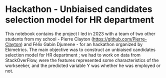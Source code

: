 # Hackathon - Unbiaised candidates selection model for HR department

This notebook contains the project I led in 2023 with a team of two other students from my school - Pierre Clayton (https://github.com/Pierre-Clayton) and Félix Gabin Djumene - for an hackathon organized by Ekimetrics. 
The main objective was to construct an unbiaised candidates selection model for HR department ; we had to work on data from StackOverFlow, were the features represented some characteristics of the workseeker, and the predicted variable Y was whether he was employed or not.
